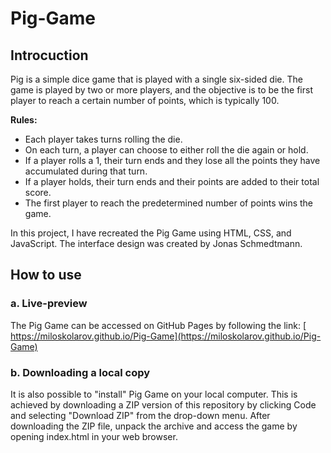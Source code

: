 # Pig-Game

## Introcuction

Pig is a simple dice game that is played with a single six-sided die. The game is played by two or more players, and the objective is to be the first player to reach a certain number of points, which is typically 100.

**Rules:**

- Each player takes turns rolling the die.
- On each turn, a player can choose to either roll the die again or hold.
- If a player rolls a 1, their turn ends and they lose all the points they have accumulated during that turn.
- If a player holds, their turn ends and their points are added to their total score.
- The first player to reach the predetermined number of points wins the game.

In this project, I have recreated the Pig Game using HTML, CSS, and JavaScript. The interface design was created by Jonas Schmedtmann.

## How to use

### a. Live-preview

The Pig Game can be accessed on GitHub Pages by following the link:
[ https://miloskolarov.github.io/Pig-Game](https://miloskolarov.github.io/Pig-Game)

### b. Downloading a local copy

It is also possible to "install" Pig Game on your local computer. This is achieved by downloading a ZIP version of this repository by clicking Code and selecting "Download ZIP" from the drop-down menu. After downloading the ZIP file, unpack the archive and access the game by opening index.html in your web browser.
